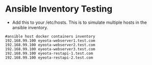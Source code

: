 # Ansible Inventory Testing
  * Add this to your /etc/hosts. This is to simulate multiple hosts in the ansible inventory.
  ```
#ansible host docker containers inventory
192.168.99.100 eyeota-webserver1.test.com
192.168.99.100 eyeota-webserver2.test.com
192.168.99.100 eyeota-webserver3.test.com
192.168.99.100 eyeota-restapi-1.test.com
192.168.99.100 eyeota-restapi-2.test.com
```  